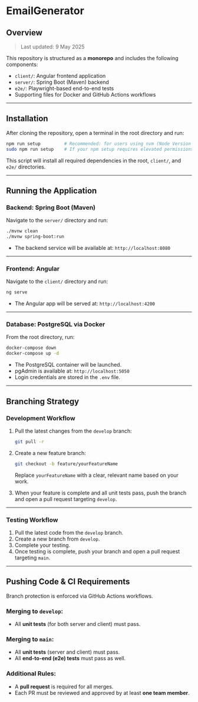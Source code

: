 # EmailGenerator

## Overview
> Last updated: 9 May 2025

This repository is structured as a **monorepo** and includes the following components:

- `client/`: Angular frontend application
- `server/`: Spring Boot (Maven) backend
- `e2e/`: Playwright-based end-to-end tests
- Supporting files for Docker and GitHub Actions workflows

---

## Installation

After cloning the repository, open a terminal in the root directory and run:

```bash
npm run setup         # Recommended: for users using nvm (Node Version Manager)
sudo npm run setup    # If your npm setup requires elevated permissions
```

This script will install all required dependencies in the root, `client/`, and `e2e/` directories.

---

## Running the Application

### Backend: Spring Boot (Maven)

Navigate to the `server/` directory and run:

```bash
./mvnw clean
./mvnw spring-boot:run
```

- The backend service will be available at: `http://localhost:8080`

---

### Frontend: Angular

Navigate to the `client/` directory and run:

```bash
ng serve
```

- The Angular app will be served at: `http://localhost:4200`

---

### Database: PostgreSQL via Docker

From the root directory, run:

```bash
docker-compose down
docker-compose up -d
```

- The PostgreSQL container will be launched.
- pgAdmin is available at: `http://localhost:5050`
- Login credentials are stored in the `.env` file.

---

## Branching Strategy

### Development Workflow

1. Pull the latest changes from the `develop` branch:

   ```bash
   git pull -r
   ```

2. Create a new feature branch:

   ```bash
   git checkout -b feature/yourFeatureName
   ```

   Replace `yourFeatureName` with a clear, relevant name based on your work.

3. When your feature is complete and all unit tests pass, push the branch and open a pull request targeting `develop`.

---

### Testing Workflow

1. Pull the latest code from the `develop` branch.
2. Create a new branch from `develop`.
3. Complete your testing.
4. Once testing is complete, push your branch and open a pull request targeting `main`.

---

## Pushing Code & CI Requirements

Branch protection is enforced via GitHub Actions workflows.

### Merging to `develop`:
- All **unit tests** (for both server and client) must pass.

### Merging to `main`:
- All **unit tests** (server and client) must pass.
- All **end-to-end (e2e) tests** must pass as well.

### Additional Rules:
- A **pull request** is required for all merges.
- Each PR must be reviewed and approved by at least **one team member**.

